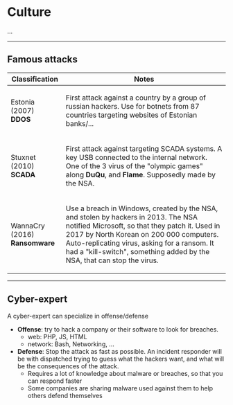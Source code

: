 # Culture

...

<hr class="sl">

## Famous attacks

<table class="table table-bordered table-striped border-dark mt-4">
<thead><tr><th>Classification</th><th>Notes</th></tr></thead>

<tr><td>Estonia (2007)<br><b>DDOS</b></td><td>

First attack against a country by a group of russian hackers. Use for botnets from 87 countries targeting websites of Estonian banks/...
</td></tr>

<tr><td>Stuxnet (2010)<br><b>SCADA</b></td><td>

First attack against targeting SCADA systems. A key USB connected to the internal network. One of the 3 virus of the "olympic games" along **DuQu**, and **Flame**. Supposedly made by the NSA.
</td></tr>

<tr><td>WannaCry (2016)<br><b>Ransomware</b></td><td>

Use a breach in Windows, created by the NSA, and stolen by hackers in 2013. The NSA notified Microsoft, so that they patch it. Used in 2017 by North Korean on 200 000 computers. Auto-replicating virus, asking for a ransom. It had a "kill-switch", something added by the NSA, that can stop the virus. 
</td></tr>
</table>

<hr class="sr">

## Cyber-expert

A cyber-expert can specialize in offense/defense

* **Offense**: try to hack a company or their software to look for breaches.
    * web: PHP, JS, HTML
    * network: Bash, Networking, ...
* **Defense**: Stop the attack as fast as possible. An incident responder will be with dispatched trying to guess what the hackers want, and what will be the consequences of the attack.
    * Requires a lot of knowledge about malware or breaches, so that you can respond faster
    * Some companies are sharing malware used against them to help others defend themselves